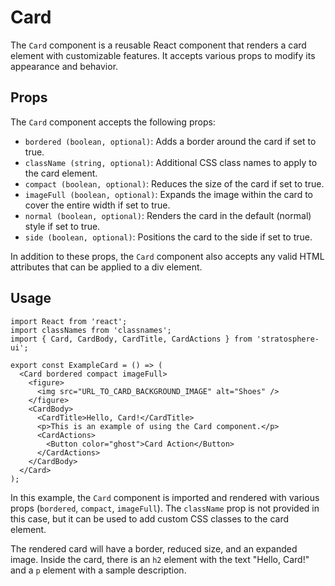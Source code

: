 # Card

The `Card` component is a reusable React component that renders a card element with customizable features. It accepts various props to modify its appearance and behavior.

## Props

The `Card` component accepts the following props:

- `bordered (boolean, optional)`: Adds a border around the card if set to true.
- `className (string, optional)`: Additional CSS class names to apply to the card element.
- `compact (boolean, optional)`: Reduces the size of the card if set to true.
- `imageFull (boolean, optional)`: Expands the image within the card to cover the entire width if set to true.
- `normal (boolean, optional)`: Renders the card in the default (normal) style if set to true.
- `side (boolean, optional)`: Positions the card to the side if set to true.

In addition to these props, the `Card` component also accepts any valid HTML attributes that can be applied to a div element.

## Usage

```tsx
import React from 'react';
import classNames from 'classnames';
import { Card, CardBody, CardTitle, CardActions } from 'stratosphere-ui';

export const ExampleCard = () => (
  <Card bordered compact imageFull>
    <figure>
      <img src="URL_TO_CARD_BACKGROUND_IMAGE" alt="Shoes" />
    </figure>
    <CardBody>
      <CardTitle>Hello, Card!</CardTitle>
      <p>This is an example of using the Card component.</p>
      <CardActions>
        <Button color="ghost">Card Action</Button>
      </CardActions>
    </CardBody>
  </Card>
);
```

In this example, the `Card` component is imported and rendered with various props (`bordered`, `compact`, `imageFull`). The `className` prop is not provided in this case, but it can be used to add custom CSS classes to the card element.

The rendered card will have a border, reduced size, and an expanded image. Inside the card, there is an `h2` element with the text "Hello, Card!" and a `p` element with a sample description.
